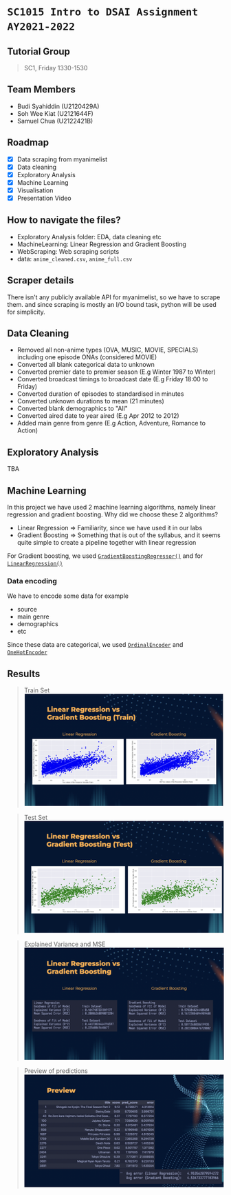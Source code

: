 # `SC1015 Intro to DSAI Assignment AY2021-2022`

## Tutorial Group
> SC1, Friday 1330-1530

## Team Members
- Budi Syahiddin (U2120429A)
- Soh Wee Kiat (U2121644F)
- Samuel Chua (U2122421B)

## Roadmap
- [x] Data scraping from myanimelist
- [x] Data cleaning
- [x] Exploratory Analysis 
- [x] Machine Learning
- [x] Visualisation
- [x] Presentation Video

## How to navigate the files?
- Exploratory Analysis folder: EDA, data cleaning etc
- MachineLearning: Linear Regression and Gradient Boosting 
- WebScraping: Web scraping scripts
- data: `anime_cleaned.csv`, `anime_full.csv`

## Scraper details
There isn't any publicly available API for myanimelist, so we have to scrape them.
and since scraping is mostly an I/O bound task, python will be used for simplicity.

## Data Cleaning
- Removed all non-anime types (OVA, MUSIC, MOVIE, SPECIALS) including one episode ONAs (considered MOVIE)
- Converted all blank categorical data to unknown
- Converted premier date to premier season (E.g Winter 1987 to Winter)
- Converted broadcast timings to broadcast date (E.g Friday 18:00 to Friday)
- Converted duration of episodes to standardised in minutes
- Converted unknown durations to mean (21 minutes)
- Converted blank demographics to "All"
- Converted aired date to year aired (E.g Apr 2012 to 2012)
- Added main genre from genre (E.g Action, Adventure, Romance to Action)

## Exploratory Analysis
TBA

## Machine Learning
In this project we have used 2 machine learning algorithms, namely linear regression and gradient boosting.
Why did we choose these 2 algorithms?

- Linear Regression => Familiarity, since we have used it in our labs
- Gradient Boosting => Something that is out of the syllabus, and it seems quite simple to create a pipeline together with linear regression

For Gradient boosting, we used [`GradientBoostingRegressor()`](https://scikit-learn.org/stable/modules/generated/sklearn.ensemble.GradientBoostingRegressor.html) and for [`LinearRegression()`](https://scikit-learn.org/stable/modules/generated/sklearn.linear_model.LinearRegression.html)

### Data encoding 
We have to encode some data for example
- source
- main genre
- demographics
- etc

Since these data are categorical, we used [`OrdinalEncoder`](https://scikit-learn.org/stable/modules/generated/sklearn.preprocessing.OrdinalEncoder.html) and [`OneHotEncoder`](https://scikit-learn.org/stable/modules/generated/sklearn.preprocessing.OneHotEncoder.html)

## Results
> Train Set
![train](./images/train.png)


> Test Set
![test](./images/test.png)

> Explained Variance and MSE
![Stats](./images/stats.png)

> Preview of predictions
![Preview](./images/preview.png)